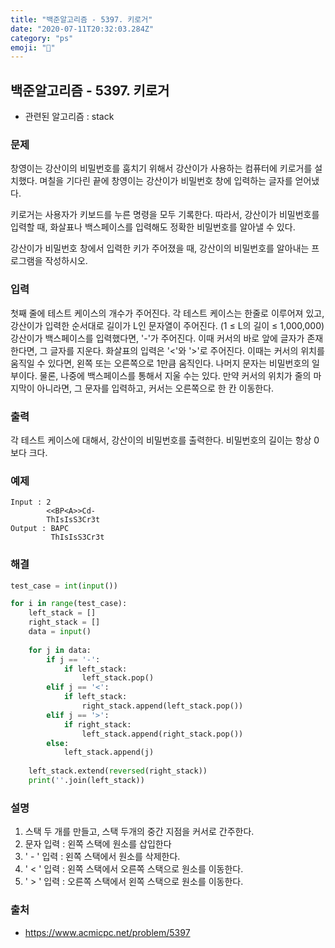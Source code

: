 ```yaml
---
title: "백준알고리즘 - 5397. 키로거"
date: "2020-07-11T20:32:03.284Z"
category: "ps"
emoji: "🔑"
---
```


## 백준알고리즘 - 5397. 키로거

- 관련된 알고리즘 : stack

### 문제

창영이는 강산이의 비밀번호를 훔치기 위해서 강산이가 사용하는 컴퓨터에 키로거를 설치했다. 며칠을 기다린 끝에 창영이는 강산이가 비밀번호 창에 입력하는 글자를 얻어냈다.

키로거는 사용자가 키보드를 누른 명령을 모두 기록한다. 따라서, 강산이가 비밀번호를 입력할 때, 화살표나 백스페이스를 입력해도 정확한 비밀번호를 알아낼 수 있다.

강산이가 비밀번호 창에서 입력한 키가 주어졌을 때, 강산이의 비밀번호를 알아내는 프로그램을 작성하시오.

### 입력

첫째 줄에 테스트 케이스의 개수가 주어진다. 각 테스트 케이스는 한줄로 이루어져 있고, 강산이가 입력한 순서대로 길이가 L인 문자열이 주어진다. (1 ≤ L의 길이 ≤ 1,000,000) 강산이가 백스페이스를 입력했다면, '-'가 주어진다. 이때 커서의 바로 앞에 글자가 존재한다면, 그 글자를 지운다. 화살표의 입력은 '<'와 '>'로 주어진다. 이때는 커서의 위치를 움직일 수 있다면, 왼쪽 또는 오른쪽으로 1만큼 움직인다. 나머지 문자는 비밀번호의 일부이다. 물론, 나중에 백스페이스를 통해서 지울 수는 있다. 만약 커서의 위치가 줄의 마지막이 아니라면, 그 문자를 입력하고, 커서는 오른쪽으로 한 칸 이동한다.

### 출력

각 테스트 케이스에 대해서, 강산이의 비밀번호를 출력한다. 비밀번호의 길이는 항상 0보다 크다.

### 예제

```
Input : 2
        <<BP<A>>Cd-
        ThIsIsS3Cr3t
Output : BAPC
         ThIsIsS3Cr3t
```

### 해결

```python
test_case = int(input())

for i in range(test_case):
    left_stack = []
    right_stack = []
    data = input()
    
    for j in data:
        if j == '-':
            if left_stack:
                left_stack.pop()
        elif j == '<':
            if left_stack:
                right_stack.append(left_stack.pop())
        elif j == '>':
            if right_stack:
                left_stack.append(right_stack.pop())
        else:
            left_stack.append(j)
            
    left_stack.extend(reversed(right_stack))
    print(''.join(left_stack))
```

### 설명

1. 스택 두 개를 만들고, 스택 두개의 중간 지점을 커서로 간주한다.
2. 문자 입력 : 왼쪽 스택에 원소를 삽입한다
3. ' - ' 입력 : 왼쪽 스택에서 원소를 삭제한다.
4. ' < ' 입력 : 왼쪽 스택에서 오른쪽 스택으로 원소를 이동한다.
5. ' > ' 입력 : 오른쪽 스택에서 왼쪽 스택으로 원소를 이동한다. 

### 출처

- https://www.acmicpc.net/problem/5397

